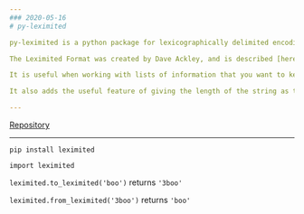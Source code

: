 ```yaml
---
### 2020-05-16 
# py-leximited

py-leximited is a python package for lexicographically delimited encoding and decoding.

The Leximited Format was created by Dave Ackley, and is described [here](https://github.com/elenasa/ULAM/wiki/Appendix-D:-Leximited-Format).

It is useful when working with lists of information that you want to keep in a specific order across different programs/operating systems/etc.

It also adds the useful feature of giving the length of the string as the first values of the string.

---
```


[Repository](https://github.com/isaac-art/py-leximited)

---

`pip install leximited` 

`import leximited`

`leximited.to_leximited('boo')` returns `'3boo'`

`leximited.from_leximited('3boo')` returns `'boo'`